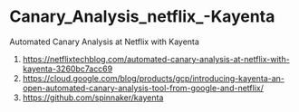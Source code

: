 # Canary_Analysis_netflix_-Kayenta
Automated Canary Analysis at Netflix with Kayenta

1. https://netflixtechblog.com/automated-canary-analysis-at-netflix-with-kayenta-3260bc7acc69
2. https://cloud.google.com/blog/products/gcp/introducing-kayenta-an-open-automated-canary-analysis-tool-from-google-and-netflix/
3. https://github.com/spinnaker/kayenta
